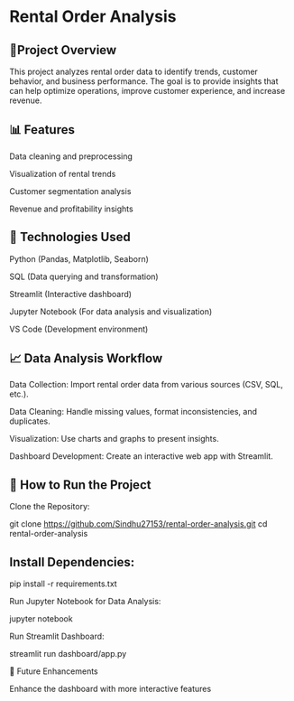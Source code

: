 <h1>Rental Order Analysis</h1>

<h2>📌Project Overview</h2>
This project analyzes rental order data to identify trends, customer behavior, and business performance. The goal is to provide insights that can help optimize operations, improve customer experience, and
increase revenue.

<h2>📊 Features</h2>
Data cleaning and preprocessing

Visualization of rental trends

Customer segmentation analysis

Revenue and profitability insights

<h2>🔧 Technologies Used</h2>
Python (Pandas, Matplotlib, Seaborn)

SQL (Data querying and transformation)

Streamlit (Interactive dashboard)

Jupyter Notebook (For data analysis and visualization)

VS Code (Development environment)

<h2>📈 Data Analysis Workflow</h2>
Data Collection: Import rental order data from various sources (CSV, SQL, etc.).

Data Cleaning: Handle missing values, format inconsistencies, and duplicates.

Visualization: Use charts and graphs to present insights.

Dashboard Development: Create an interactive web app with Streamlit.

<h2>🚀 How to Run the Project</h2>
Clone the Repository:

git clone https://github.com/Sindhu27153/rental-order-analysis.git cd rental-order-analysis

<h2>Install Dependencies:</h2>
pip install -r requirements.txt

Run Jupyter Notebook for Data Analysis:

jupyter notebook

Run Streamlit Dashboard:

streamlit run dashboard/app.py

📌 Future Enhancements

Enhance the dashboard with more interactive features
